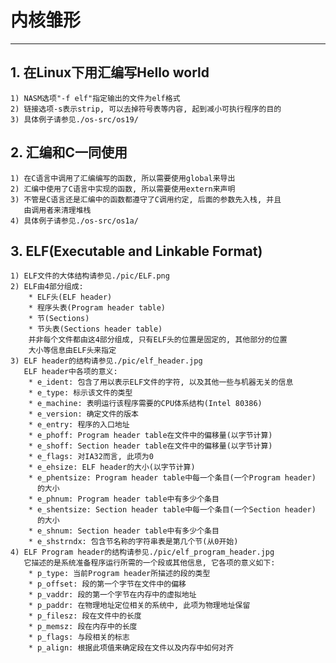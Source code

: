 # **内核雏形** #
***



## **1. 在Linux下用汇编写Hello world** ##
    1) NASM选项"-f elf"指定输出的文件为elf格式
    2) 链接选项-s表示strip, 可以去掉符号表等内容, 起到减小可执行程序的目的
    3) 具体例子请参见./os-src/os19/ 




## **2. 汇编和C一同使用** ##
    1) 在C语言中调用了汇编编写的函数, 所以需要使用global来导出
    2) 汇编中使用了C语言中实现的函数, 所以需要使用extern来声明
    3) 不管是C语言还是汇编中的函数都遵守了C调用约定, 后面的参数先入栈, 并且
       由调用者来清理堆栈
    4) 具体例子请参见./os-src/os1a/




## **3. ELF(Executable and Linkable Format)** ##
    1) ELF文件的大体结构请参见./pic/ELF.png
    2) ELF由4部分组成:
        * ELF头(ELF header)
        * 程序头表(Program header table)
        * 节(Sections)
        * 节头表(Sections header table)
        并非每个文件都由这4部分组成, 只有ELF头的位置是固定的, 其他部分的位置
        大小等信息由ELF头来指定
    3) ELF header的结构请参见./pic/elf_header.jpg
       ELF header中各项的意义:
        * e_ident: 包含了用以表示ELF文件的字符, 以及其他一些与机器无关的信息
        * e_type: 标示该文件的类型
        * e_machine: 表明运行该程序需要的CPU体系结构(Intel 80386)
        * e_version: 确定文件的版本
        * e_entry: 程序的入口地址
        * e_phoff: Program header table在文件中的偏移量(以字节计算)
        * e_shoff: Section header table在文件中的偏移量(以字节计算)
        * e_flags: 对IA32而言, 此项为0
        * e_ehsize: ELF header的大小(以字节计算)
        * e_phentsize: Program header table中每一个条目(一个Program header)
          的大小 
        * e_phnum: Program header table中有多少个条目
        * e_shentsize: Section header table中每一个条目(一个Section header)
          的大小
        * e_shnum: Section header table中有多少个条目 
        * e_shstrndx: 包含节名称的字符串表是第几个节(从0开始) 
    4) ELF Program header的结构请参见./pic/elf_program_header.jpg 
       它描述的是系统准备程序运行所需的一个段或其他信息, 它各项的意义如下:
        * p_type: 当前Program header所描述的段的类型
        * p_offset: 段的第一个字节在文件中的偏移
        * p_vaddr: 段的第一个字节在内存中的虚拟地址
        * p_paddr: 在物理地址定位相关的系统中, 此项为物理地址保留
        * p_filesz: 段在文件中的长度
        * p_memsz: 段在内存中的长度
        * p_flags: 与段相关的标志
        * p_align: 根据此项值来确定段在文件以及内存中如何对齐
